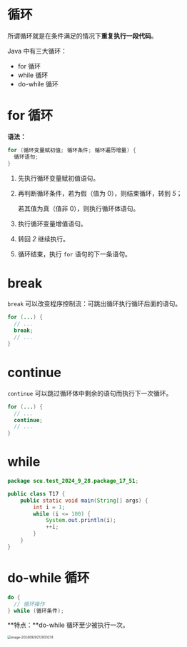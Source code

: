 # 循环

所谓循环就是在条件满足的情况下**重复执行一段代码**。

Java 中有三大循环：

- for 循环
- while 循环
- do-while 循环

# for 循环

**语法：**

```java
for (循环变量赋初值; 循环条件; 循环遍历增量) {
  循环语句;
}
```

1. 先执行循环变量赋初值语句。

2. 再判断循环条件，若为假（值为 0），则结束循环，转到 *5*；

   若其值为真（值非 0），则执行循环体语句。

3. 执行循环变量增值语句。

4. 转回 *2* 继续执行。

5. 循环结束，执行 `for` 语句的下一条语句。

# break 

`break` 可以改变程序控制流：可跳出循环执行循环后面的语句。

```java
for (...) {
  // ...
  break;
  // ...
}
```

# continue

`continue` 可以跳过循环体中剩余的语句而执行下一次循环。

```java
for (...) {
  // ...
  continue;
  // ...
}
```

# while

```java
package scu.test_2024_9_28.package_17_51;

public class T17 {
    public static void main(String[] args) {
        int i = 1;
        while (i <= 100) {
            System.out.println(i);
            ++i;
        }
    }
}

```

# do-while 循环

```java
do {
  // 循环操作
} while (循环条件);
```

**特点：**do-while 循环至少被执行一次。

<img src="https://leafalice-image.oss-cn-hangzhou.aliyuncs.com/img/image-20240928212833274.png" alt="image-20240928212833274" style="zoom:50%;" />